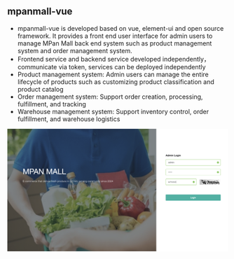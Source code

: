 

## mpanmall-vue
- mpanmall-vue is developed based on vue, element-ui and open source framework. It provides a front end user interface for admin users to manage MPan Mall back end system such as product management system and order management system.
- Frontend service and backend service developed independently，communicate via token, services can be deployed independently
- Product management system: Admin users can manage the entire lifecycle of products such as customizing product classification and product catalog
- Order management system: Support order creation, processing, fulfillment, and tracking
- Warehouse management system: Support inventory control, order fulfillment, and warehouse logistics




[![Video Thumbnail](https://github.com/MMpan168/mpanmall-vue/blob/main/demo/01.png)](https://drive.google.com/file/d/1m57-V42DMohHsnLjRvKxSKxd1av6FpXU/view?usp=sharing)
